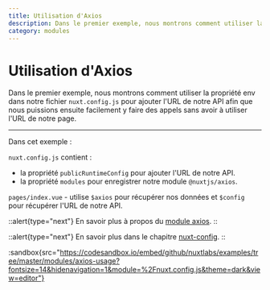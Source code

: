 ```yaml
---
title: Utilisation d'Axios
description: Dans le premier exemple, nous montrons comment utiliser la propriété env dans notre fichier `nuxt.config.js` pour ajouter l'URL de notre API afin que nous puissions ensuite facilement y faire des appels sans avoir à utiliser l'URL de notre page.
category: modules
---
```

# Utilisation d'Axios

Dans le premier exemple, nous montrons comment utiliser la propriété env dans notre fichier `nuxt.config.js` pour ajouter l'URL de notre API afin que nous puissions ensuite facilement y faire des appels sans avoir à utiliser l'URL de notre page.

---

Dans cet exemple :

`nuxt.config.js` contient :

- la propriété `publicRuntimeConfig` pour ajouter l'URL de notre API.
- la propriété `modules` pour enregistrer notre module `@nuxtjs/axios`.

`pages/index.vue` - utilise `$axios` pour récupérer nos données et `$config` pour récupérer l'URL de notre API.

::alert{type="next"}
En savoir plus à propos du [module axios](https://axios.nuxtjs.org/).
::

::alert{type="next"}
En savoir plus dans le chapitre [nuxt-config](/docs/directory-structure/nuxt-config).
::

:sandbox{src="https://codesandbox.io/embed/github/nuxtlabs/examples/tree/master/modules/axios-usage?fontsize=14&hidenavigation=1&module=%2Fnuxt.config.js&theme=dark&view=editor"}
